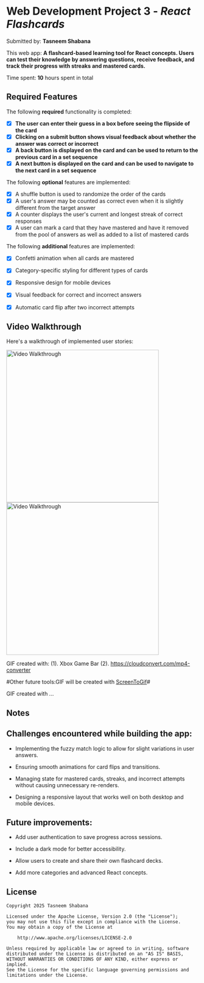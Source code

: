 # Web Development Project 3 - *React Flashcards*

Submitted by: **Tasneem Shabana**

This web app: **A flashcard-based learning tool for React concepts. Users can test their knowledge by answering questions, receive feedback, and track their progress with streaks and mastered cards.**

Time spent: **10** hours spent in total

## Required Features

The following **required** functionality is completed:

- [x] **The user can enter their guess in a box before seeing the flipside of the card**
- [x] **Clicking on a submit button shows visual feedback about whether the answer was correct or incorrect**
- [x] **A back button is displayed on the card and can be used to return to the previous card in a set sequence**
- [x] **A next button is displayed on the card and can be used to navigate to the next card in a set sequence**

The following **optional** features are implemented:

- [x] A shuffle button is used to randomize the order of the cards
- [x] A user's answer may be counted as correct even when it is slightly different from the target answer
- [x] A counter displays the user's current and longest streak of correct responses
- [x] A user can mark a card that they have mastered and have it removed from the pool of answers as well as added to a list of mastered cards

The following **additional** features are implemented:

- [x] Confetti animation when all cards are mastered
- [x] Category-specific styling for different types of cards
- [x] Responsive design for mobile devices
- [x] Visual feedback for correct and incorrect answers
- [x] Automatic card flip after two incorrect attempts



## Video Walkthrough

Here's a walkthrough of implemented user stories:

<img src='./videos/React+Flashcards-Mobile.gif' title='Mobile Video app Walkthrough' width='400' alt='Video Walkthrough' />

<img src='./videos/React+Flashcards-Desktop.gif' title='Desktop Video app Walkthrough' width='400' alt='Video Walkthrough' />


GIF created with:
(1). Xbox Game Bar
(2). https://cloudconvert.com/mp4-converter

#Other future tools:GIF will be created with [ScreenToGif](https://www.screentogif.com/)#

<!-- Replace this with whatever GIF tool you used! -->
GIF created with ...  
<!-- Recommended tools:
[Kap](https://getkap.co/) for macOS
[ScreenToGif](https://www.screentogif.com/) for Windows
[peek](https://github.com/phw/peek) for Linux. -->

## Notes

## Challenges encountered while building the app:

- Implementing the fuzzy match logic to allow for slight variations in user answers.

- Ensuring smooth animations for card flips and transitions.

- Managing state for mastered cards, streaks, and incorrect attempts without causing unnecessary re-renders.

- Designing a responsive layout that works well on both desktop and mobile devices.

## Future improvements:

- Add user authentication to save progress across sessions.

- Include a dark mode for better accessibility.

- Allow users to create and share their own flashcard decks.

- Add more categories and advanced React concepts.

## License

    Copyright 2025 Tasneem Shabana

    Licensed under the Apache License, Version 2.0 (the "License");
    you may not use this file except in compliance with the License.
    You may obtain a copy of the License at

        http://www.apache.org/licenses/LICENSE-2.0

    Unless required by applicable law or agreed to in writing, software
    distributed under the License is distributed on an "AS IS" BASIS,
    WITHOUT WARRANTIES OR CONDITIONS OF ANY KIND, either express or implied.
    See the License for the specific language governing permissions and
    limitations under the License.